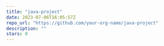 ```yaml
---
title: "java-project"
date: 2023-07-06T16:05:57Z
repo_url: "https://github.com/your-org-name/java-project"
description: ""
stars: 0
---
```

